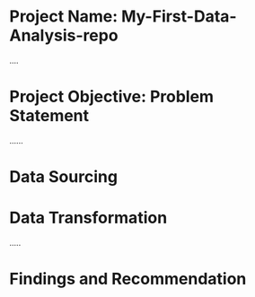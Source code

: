 # Project Name: My-First-Data-Analysis-repo

....
# Project Objective: Problem Statement



......
# Data Sourcing 




# Data Transformation 



.....
# Findings and Recommendation

